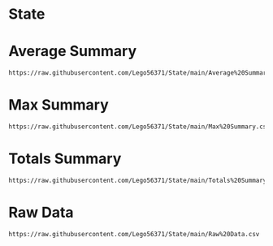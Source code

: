 # State

# Average Summary

```
https://raw.githubusercontent.com/Lego56371/State/main/Average%20Summary.csv
```

# Max Summary

```
https://raw.githubusercontent.com/Lego56371/State/main/Max%20Summary.csv
```

# Totals Summary

```
https://raw.githubusercontent.com/Lego56371/State/main/Totals%20Summary.csv
```

# Raw Data

```
https://raw.githubusercontent.com/Lego56371/State/main/Raw%20Data.csv
```
